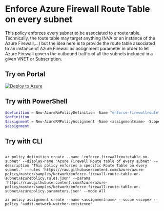 # Enforce Azure Firewall Route Table on every subnet

This policy enforces every subnet to be associated to a route table. Technically, the route table may target anything (NVA or an instance of the Azure Firewall,...) but the idea here is to provide the route table associated to an instance of Azure Firewall as assignment parameter in order to let Azure Firewall govern the outbound traffic of all the subnets included in a given VNET or Subscription.


## Try on Portal

[![Deploy to Azure](http://azuredeploy.net/deploybutton.png)](https://portal.azure.com/?feature.customportal=false&microsoft_azure_policy=true&microsoft_azure_policy_policyinsights=true&feature.microsoft_azure_security_policy=true&microsoft_azure_marketplace_policy=true#blade/Microsoft_Azure_Policy/CreatePolicyDefinitionBlade/uri/https%3A%2F%2Fraw.githubusercontent.com%2FAzure%2Fazure-policy%2Fmaster%2Fsamples%2FNetwork%2Faudit-network-watcher-existence%2Fazurepolicy.json)

## Try with PowerShell

````powershell
$definition = New-AzureRmPolicyDefinition -Name "enforce-firewallroutetable-on-subnet" -DisplayName "Azure Firewall Route table of every subnet" -description "This policy enforces a specific Route Table on every subnet." -Policy 'https://raw.githubusercontent.com/Azure/azure-policy/master/samples/Network/enforce-firewall-route-table-on-subnet/azurepolicy.rules.json' -Parameter 'https://raw.githubusercontent.com/Azure/azure-policy/master/samples/Network/enforce-firewall-route-table-on-subnet/azurepolicy.parameters.json' -Mode All
$definition
$assignment = New-AzureRMPolicyAssignment -Name <assignmentname> -Scope <scope> -PolicyDefinition $definition
$assignment 
````



## Try with CLI

````cli

az policy definition create --name 'enforce-firewallroutetable-on-subnet' --display-name 'Azure Firewall Route table of every subnet' --description 'This policy enforces a specific Route Table on every subnet.' --rules 'https://raw.githubusercontent.com/Azure/azure-policy/master/samples/Network/enforce-firewall-route-table-on-subnet/azurepolicy.rules.json' --params 'https://raw.githubusercontent.com/Azure/azure-policy/master/samples/Network/enforce-firewall-route-table-on-subnet/azurepolicy.parameters.json' --mode All

az policy assignment create --name <assignmentname> --scope <scope> --policy "audit-network-watcher-existence" 

````
